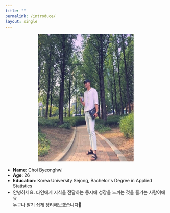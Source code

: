 ```yaml
---
title: ""
permalink: /introduce/
layout: single
---
```


<center><img src="/assets/images/photo2.jpeg" width="300" height="400"></center>


* **Name**: Choi Byeonghwi<br>
* **Age**: 26<br>
* **Education**: Korea University Sejong, Bachelor's Degree in Applied Statistics
* 안녕하세요. 타인에게 지식을 전달하는 동시에 성장을 느끼는 것을 즐기는 사람이에요<br>누구나 알기 쉽게 정리해보겠습니다🤨